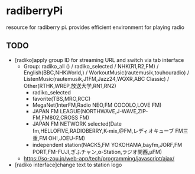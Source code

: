 # radiberryPi
resource for radiberry pi. provides efficient environment for playing radio

## TODO

* [radiko]apply group ID for streaming URL and switch via tab interface
	- Group: radiko_all () /  radiko_selected /  NHK(R1,R2,FM) /  English(BBC,NHKWorld,) / WorkoutMusic(rautemusik,touhouradio) / ListenMusic(rautemusik,J1FM,Jazz24,WQXR,ABC Classic) / Other(RTHK,WREP,放送大学,RN1,RN2)
		- radiko_selected
		- favorite(TBS,MRO,RCC)
		- MegaNet(InterFM,Radio NEO,FM COCOLO,LOVE FM) 
		- JAPAN FM LEAGUE(NORTHWAVE,J-WAVE,ZIP-FM,FM802,CROSS FM)
		- JAPAN FM NETWORK selected(Date fm,HELLOFIVE,RADIOBERRY,K-mix,@FM,レディオキューブ FM三重,FM OH!,JOEU-FM)
		- independent station(NACK5,FM YOKOHAMA,bayfm,JORF,FM PORT,FM-FUJI,ぎふチャン,α-Station,ラジオ関西,μFM)
	- https://so-zou.jp/web-app/tech/programming/javascript/ajax/
* [radiko interface]change text to station logo